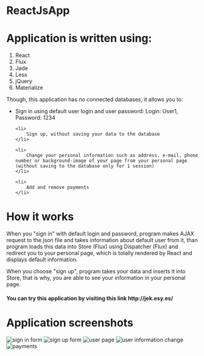 <h1>ReactJsApp</h1>

<h1>Application is written using:</h1>
<ol>
	<li>React</li>
	<li>Flux</li>
	<li>Jade</li>
	<li>Less</li>
	<li>jQuery</li>
	<li>Materialize</li>
</ol>

<p>
	Though, this application has no connected databases, it allows you to:
</p>
<ul>
	<li>
		Sign in using default user login and user password: Login: User1, Password: 1234
	</li>
	
	<li>
		Sign up, without saving your data to the database 
	</li>

	<li>
		Change your personal information such as address, e-mail, phone number or background-image of your page from your personal page (without saving to the database only for 1 session)	
	</li>

	<li>
		Add and remove payments 
	</li>
</ul>

<h1>How it works</h1>
<p>When you "sign in" with default login and password, program makes AJAX request to the json file and takes information about default user from it, than program loads this data into Store (Flux) using Dispatcher (Flux) and redirect you to your personal page, which is totally rendered by React and displays default information.</p>
<p>When you choose "sign up", program takes your data and inserts it into Store, that is why, you are able to see your information in your personal page.</p>

<h4>You can try this application by visiting this link http://jek.esy.es/</h4>

<h1>Application screenshots</h1>

![sign in form](https://cloud.githubusercontent.com/assets/15168071/13574979/38c1ef38-e48f-11e5-9a9a-83c328c2bca6.png)
![sign up form](https://cloud.githubusercontent.com/assets/15168071/13574981/3b2105d4-e48f-11e5-8e2c-0a8600072d5b.png)
![user page](https://cloud.githubusercontent.com/assets/15168071/13574985/3d4ca3ae-e48f-11e5-9894-683243012311.png)
![user information change](https://cloud.githubusercontent.com/assets/15168071/13574988/40dd3eb6-e48f-11e5-92f1-ef0f6c629662.png)
![payments](https://cloud.githubusercontent.com/assets/15168071/13574994/442eabd6-e48f-11e5-95d7-e4939652f65c.png)
